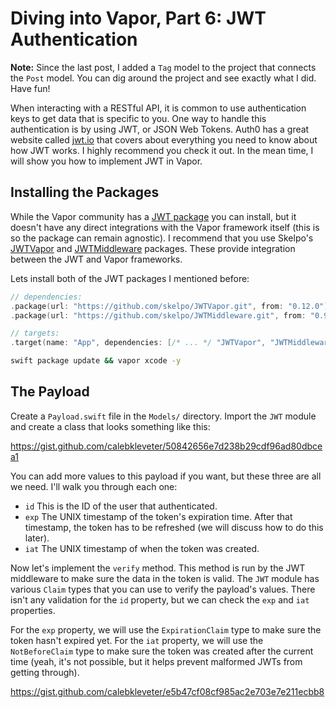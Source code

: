 # Diving into Vapor, Part 6: JWT Authentication

**Note:** Since the last post, I added a `Tag` model to the project that connects the `Post` model. You can dig around the project and see exactly what I did. Have fun!

When interacting with a RESTful API, it is common to use authentication keys to get data that is specific to you. One way to handle this authentication is by using JWT, or JSON Web Tokens. Auth0 has a great website called [jwt.io](https://jwt.io/) that covers about everything you need to know about how JWT works. I highly recommend you check it out. In the mean time, I will show you how to implement JWT in Vapor.

## Installing the Packages

While the Vapor community has a [JWT package](https://github.com/vapor/jwt) you can install, but it doesn't have any direct integrations with the Vapor framework itself (this is so the package can remain agnostic). I recommend that you use Skelpo's [JWTVapor](https://github.com/skelpo/JWTVapor) and [JWTMiddleware](https://github.com/skelpo/JWTMiddleware) packages. These provide integration between the JWT and Vapor frameworks.

Lets install both of the JWT packages I mentioned before:

```swift
// dependencies:
.package(url: "https://github.com/skelpo/JWTVapor.git", from: "0.12.0"),
.package(url: "https://github.com/skelpo/JWTMiddleware.git", from: "0.9.0")

// targets:
.target(name: "App", dependencies: [/* ... */ "JWTVapor", "JWTMiddleware"]
```

```bash
swift package update && vapor xcode -y
```

## The Payload

Create a `Payload.swift` file in the `Models/` directory. Import the `JWT` module and create a class that looks something like this:

https://gist.github.com/calebkleveter/50842656e7d238b29cdf96ad80dbcea1

You can add more values to this payload if you want, but these three are all we need. I'll walk you through each one:

- `id` This is the ID of the user that authenticated.
- `exp` The UNIX timestamp of the token's expiration time. After that timestamp, the token has to be refreshed (we will discuss how to do this later).
- `iat` The UNIX timestamp of when the token was created.

Now let's implement the `verify` method. This method is run by the JWT middleware to make sure the data in the token is valid. The `JWT` module has various `Claim` types that you can use to verify the payload's values. There isn't any validation for the `id` property, but we can check the `exp` and `iat` properties.

For the `exp` property, we will use the `ExpirationClaim` type to make sure the token hasn't expired yet. For the `iat` property, we will use the `NotBeforeClaim` type to make sure the token was created after the current time (yeah, it's not possible, but it helps prevent malformed JWTs from getting through).

https://gist.github.com/calebkleveter/e5b47cf08cf985ac2e703e7e211ecbb8